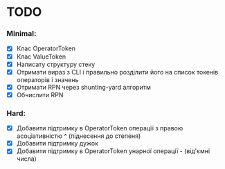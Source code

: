# TODO
### Minimal:
- [x] Клас OperatorToken
- [x] Клас ValueToken
- [x] Написату структуру стеку
- [x] Отримати вираз з CLI і правильно розділити його на список токенів операторів і значень
- [x] Отримати RPN через shunting-yard алгоритм
- [x] Обчислити RPN
### Hard: 
- [x] Добавити підтримку в OperatorToken операції з правою асоціативністю ^ (піднесення до степеня)
- [x] Добавити підтримку дужок
- [x] Добавити підтримку в OperatorToken унарної операції - (від'ємні числа)
